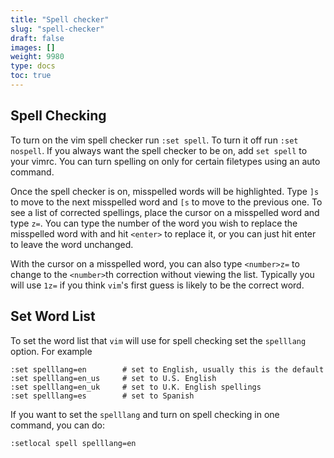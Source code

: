 ```yaml
---
title: "Spell checker"
slug: "spell-checker"
draft: false
images: []
weight: 9980
type: docs
toc: true
---
```


## Spell Checking
To turn on the vim spell checker run `:set spell`.
To turn it off run `:set nospell`.
If you always want the spell checker to be on, add `set spell` to your vimrc.
You can turn spelling on only for certain filetypes using an auto command.

Once the spell checker is on, misspelled words will be highlighted.
Type `]s` to move to the next misspelled word and `[s` to move to the previous one.
To  see a list of corrected spellings, place the cursor on a misspelled word and type `z=`.
You can type the number of the word you wish to replace the misspelled word with and hit `<enter>` to replace it, or you can just hit enter to leave the word unchanged.

With the cursor on a misspelled word, you can also type `<number>z=` to change to the `<number>`th correction without viewing the list.
Typically you will use `1z=` if you think `vim`'s first guess is likely to be the correct word.

## Set Word List
To set the word list that `vim` will use for spell checking set the `spelllang` option.
For example

    :set spelllang=en        # set to English, usually this is the default
    :set spelllang=en_us     # set to U.S. English 
    :set spelllang=en_uk     # set to U.K. English spellings
    :set spelllang=es        # set to Spanish

If you want to set the `spelllang` and turn on spell checking in one command, you can do:

    :setlocal spell spelllang=en

